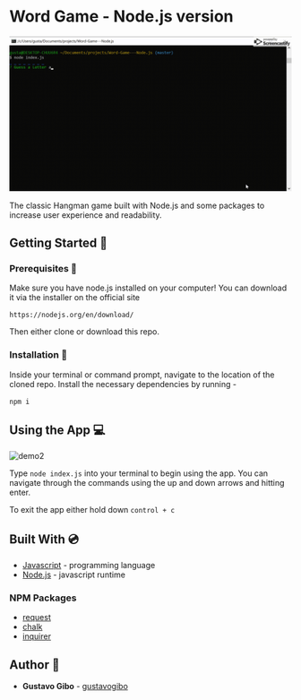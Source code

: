 # Word Game - Node.js version 

![demo](./gifs/1.gif)

The classic Hangman game built with Node.js and some packages to increase user experience and readability. 

## Getting Started :floppy_disk:

### Prerequisites :open_file_folder:
Make sure you have node.js installed on your computer! You can download it via the installer on the official site
```
https://nodejs.org/en/download/
```
Then either clone or download this repo.

### Installation :file_folder:
Inside your terminal or command prompt, navigate to the location of the cloned repo. Install the necessary dependencies by running - 
```
npm i
```

## Using the App :computer:

![demo2](./gifs/2.gif)

Type `node index.js` into your terminal to begin using the app. You can navigate through the commands using the up and down arrows and hitting enter. 

To exit the app either hold down `control + c`


## Built With :cd:
* [Javascript](https://www.javascript.com/) - programming language
* [Node.js](https://nodejs.org/en/) - javascript runtime

### NPM Packages
* [request](https://www.npmjs.com/package/request)
* [chalk](https://www.npmjs.com/package/chalk)
* [inquirer](https://www.npmjs.com/package/inquirer)

## Author :key:
* **Gustavo Gibo** - [gustavogibo](https://github.com/gustavogibo)